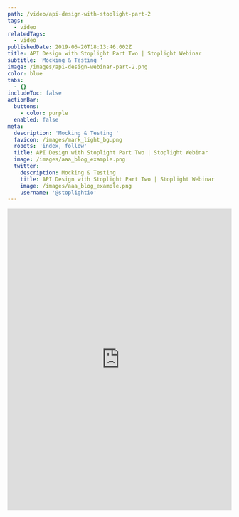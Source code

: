 ```yaml
---
path: /video/api-design-with-stoplight-part-2
tags:
  - video
relatedTags:
  - video
publishedDate: 2019-06-20T18:13:46.002Z
title: API Design with Stoplight Part Two | Stoplight Webinar
subtitle: 'Mocking & Testing '
image: /images/api-design-webinar-part-2.png
color: blue
tabs:
  - {}
includeToc: false
actionBar:
  buttons:
    - color: purple
  enabled: false
meta:
  description: 'Mocking & Testing '
  favicon: /images/mark_light_bg.png
  robots: 'index, follow'
  title: API Design with Stoplight Part Two | Stoplight Webinar
  image: /images/aaa_blog_example.png
  twitter:
    description: Mocking & Testing
    title: API Design with Stoplight Part Two | Stoplight Webinar
    image: /images/aaa_blog_example.png
    username: '@stoplightio'
---
```

<style>.markdown-body { max-width: 100% !important; } </style>

<iframe width="100%" height="678" src="https://www.youtube.com/embed/CBZUpDXpC7U" frameborder="0" allow="accelerometer; autoplay; encrypted-media; gyroscope; picture-in-picture" allowfullscreen></iframe>
